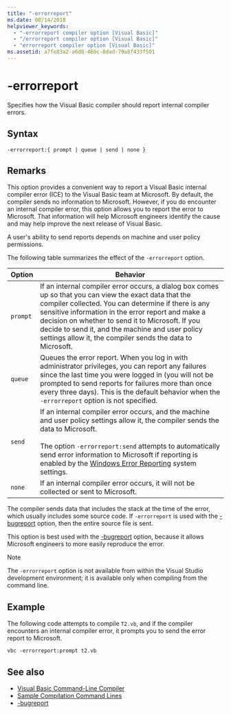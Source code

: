 ```yaml
---
title: "-errorreport"
ms.date: 08/14/2018
helpviewer_keywords: 
  - "-errorreport compiler option [Visual Basic]"
  - "/errorreport compiler option [Visual Basic]"
  - "errorreport compiler option [Visual Basic]"
ms.assetid: a7fe83a2-a6d8-460c-8dad-79a8f433f501
---
```

# -errorreport

Specifies how the Visual Basic compiler should report internal compiler errors.

## Syntax

```console
-errorreport:{ prompt | queue | send | none }
```

## Remarks

This option provides a convenient way to report a Visual Basic internal compiler error (ICE) to the Visual Basic team at Microsoft. By default, the compiler sends no information to Microsoft. However, if you do encounter an internal compiler error, this option allows you to report the error to Microsoft. That information will help Microsoft engineers identify the cause and may help improve the next release of Visual Basic.

A user's ability to send reports depends on machine and user policy permissions.

The following table summarizes the effect of the `-errorreport` option.

|Option|Behavior|
|---|---|
|`prompt`|If an internal compiler error occurs, a dialog box comes up so that you can view the exact data that the compiler collected. You can determine if there is any sensitive information in the error report and make a decision on whether to send it to Microsoft. If you decide to send it, and the machine and user policy settings allow it, the compiler sends the data to Microsoft.|
|`queue`|Queues the error report. When you log in with administrator privileges, you can report any failures since the last time you were logged in (you will not be prompted to send reports for failures more than once every three days). This is the default behavior when the `-errorreport` option is not specified.|
|`send`|If an internal compiler error occurs, and the machine and user policy settings allow it, the compiler sends the data to Microsoft.<br /><br /> The option `-errorreport:send` attempts to automatically send error information to Microsoft if reporting is enabled by the [Windows Error Reporting](/windows/desktop/wer/windows-error-reporting) system settings. |
|`none`|If an internal compiler error occurs, it will not be collected or sent to Microsoft.|

The compiler sends data that includes the stack at the time of the error, which usually includes some source code. If `-errorreport` is used with the [-bugreport](../../../visual-basic/reference/command-line-compiler/bugreport.md) option, then the entire source file is sent.

This option is best used with the [-bugreport](../../../visual-basic/reference/command-line-compiler/bugreport.md) option, because it allows Microsoft engineers to more easily reproduce the error.

> [!NOTE]
> The `-errorreport` option is not available from within the Visual Studio development environment; it is available only when compiling from the command line.

## Example

The following code attempts to compile `T2.vb`, and if the compiler encounters an internal compiler error, it prompts you to send the error report to Microsoft.

```console
vbc -errorreport:prompt t2.vb
```

## See also

- [Visual Basic Command-Line Compiler](../../../visual-basic/reference/command-line-compiler/index.md)
- [Sample Compilation Command Lines](../../../visual-basic/reference/command-line-compiler/sample-compilation-command-lines.md)
- [-bugreport](../../../visual-basic/reference/command-line-compiler/bugreport.md)
